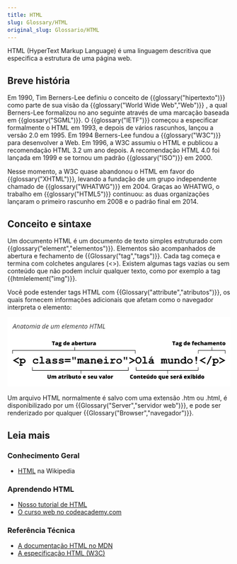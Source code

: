 ```yaml
---
title: HTML
slug: Glossary/HTML
original_slug: Glossario/HTML
---
```


HTML (HyperText Markup Language) é uma linguagem descritiva que especifica a estrutura de uma página web.

## Breve história

Em 1990, Tim Berners-Lee definiu o conceito de {{glossary("hipertexto")}} como parte de sua visão da {{glossary("World Wide Web","Web")}} , a qual Berners-Lee formalizou no ano seguinte através de uma marcação baseada em {{glossary("SGML")}}. O {{glossary("IETF")}} começou a especificar formalmente o HTML em 1993, e depois de vários rascunhos, lançou a versão 2.0 em 1995. Em 1994 Berners-Lee fundou a {{glossary("W3C")}} para desenvolver a Web. Em 1996, a W3C assumiu o HTML e publicou a recomendação HTML 3.2 um ano depois. A recomendação HTML 4.0 foi lançada em 1999 e se tornou um padrão {{glossary("ISO")}} em 2000.

Nesse momento, a W3C quase abandonou o HTML em favor do {{glossary("XHTML")}}, levando a fundação de um grupo independente chamado de {{glossary("WHATWG")}} em 2004. Graças ao WHATWG, o trabalho em {{glossary("HTML5")}} continuou: as duas organizações lançaram o primeiro rascunho em 2008 e o padrão final em 2014.

## Conceito e sintaxe

Um documento HTML é um documento de texto simples estruturado com {{glossary("element","elementos")}}. Elementos são acompanhados de abertura e fechamento de {{Glossary("tag","tags")}}. Cada tag começa e termina com colchetes angulares (<>). Existem algumas tags vazias ou sem conteúdo que não podem incluir qualquer texto, como por exemplo a tag {{htmlelement("img")}}.

Você pode estender tags HTML com {{Glossary("attribute","atributos")}}, os quais fornecem informações adicionais que afetam como o navegador interpreta o elemento:

![Detalhes da estrutura de um elemento HTML](mdn_anatomia_de_um_elemento_html.png)

Um arquivo HTML normalmente é salvo com uma extensão .htm ou .html, é disponibilizado por um {{Glossary("Server","servidor web")}}, e pode ser renderizado por qualquer {{Glossary("Browser","navegador")}}.

## Leia mais

### Conhecimento Geral

- [HTML](https://pt.wikipedia.org/wiki/HTML) na Wikipedia

### Aprendendo HTML

- [Nosso tutorial de HTML](/pt-BR/docs/Aprender/HTML)
- [O curso web no codeacademy.com](https://www.codecademy.com/learn/web)

### Referência Técnica

- [A documentação HTML no MDN](/pt-BR/docs/Web/HTML)
- [A especificação HTML (W3C)](https://www.w3.org/TR/html5/)
